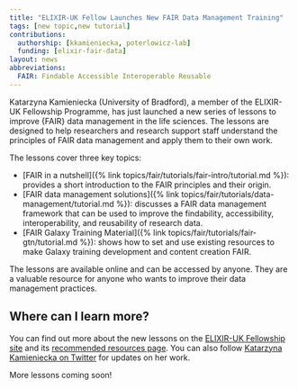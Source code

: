 ```yaml
---
title: "ELIXIR-UK Fellow Launches New FAIR Data Management Training"
tags: [new topic,new tutorial]
contributions:
  authorship: [kkamieniecka, poterlowicz-lab]
  funding: [elixir-fair-data]
layout: news
abbreviations:
  FAIR: Findable Accessible Interoperable Reusable
---
```



Katarzyna Kamieniecka (University of Bradford), a member of the ELIXIR-UK Fellowship Programme, has just launched a new series of lessons to improve {FAIR} data management in the life sciences. The lessons are designed to help researchers and research support staff understand the principles of FAIR data management and apply them to their own work.

The lessons cover three key topics:

- [FAIR in a nutshell]({% link topics/fair/tutorials/fair-intro/tutorial.md %}): provides a short introduction to the FAIR principles and their origin.
- [FAIR data management solutions]({% link topics/fair/tutorials/data-management/tutorial.md %}): discusses a FAIR data management framework that can be used to improve the findability, accessibility, interoperability, and reusability of research data.
- [FAIR Galaxy Training Material]({% link topics/fair/tutorials/fair-gtn/tutorial.md %}): shows how to set and use existing resources to make Galaxy training development and content creation FAIR.

The lessons are available online and can be accessed by anyone. They are a valuable resource for anyone who wants to improve their data management practices.

## Where can I learn more?

You can find out more about the new lessons on the [ELIXIR-UK Fellowship site](http://fellowship.elixiruknode.org/) and its [recommended resources page](http://fellowship.elixiruknode.org/recommended_resources). You can also follow [Katarzyna Kamieniecka on Twitter](https://twitter.com/katemurat) for updates on her work.

More lessons coming soon!
